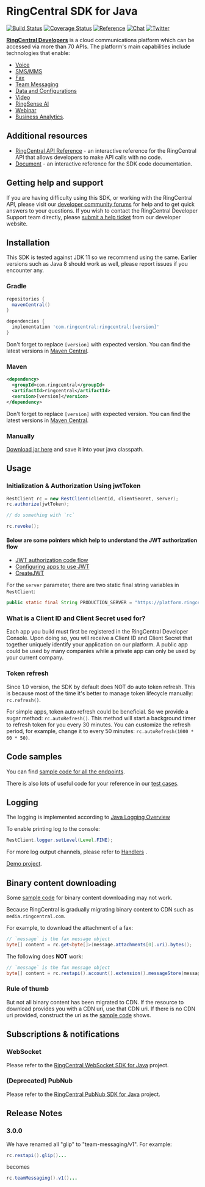# RingCentral SDK for Java

[![Build Status](https://github.com/ringcentral/ringcentral-java/actions/workflows/test.yml/badge.svg)](https://github.com/ringcentral/ringcentral-java/actions)
[![Coverage Status](https://coveralls.io/repos/github/ringcentral/ringcentral-java/badge.svg?branch=master)](https://coveralls.io/github/ringcentral/ringcentral-java?branch=master)
[![Reference](https://img.shields.io/badge/Javadoc-reference-blue?logo=java)](https://ringcentral.github.io/ringcentral-java/javadoc)
[![Chat](https://img.shields.io/badge/chat-on%20glip-orange.svg)](https://ringcentral.github.io/join-ringcentral/)
[![Twitter](https://img.shields.io/twitter/follow/ringcentraldevs.svg?style=social&label=follow)](https://twitter.com/RingCentralDevs)

__[RingCentral Developers](https://developer.ringcentral.com/api-products)__ is a cloud communications platform which
can be accessed via more than 70 APIs. The platform's main capabilities include technologies that enable:

* [Voice](https://developer.ringcentral.com/api-products/voice)
* [SMS/MMS](https://developer.ringcentral.com/api-products/sms)
* [Fax](https://developer.ringcentral.com/api-products/fax)
* [Team Messaging](https://developer.ringcentral.com/api-products/team-messaging)
* [Data and Configurations](https://developer.ringcentral.com/api-products/configuration)
* [Video](https://developers.ringcentral.com/video-api)
* [RingSense AI](https://developers.ringcentral.com/ai-api)
* [Webinar](https://developers.ringcentral.com/webinar-api)
* [Business Analytics](https://developers.ringcentral.com/analytics-api).

## Additional resources

* [RingCentral API Reference](https://developer.ringcentral.com/api-docs/latest/index.html) - an interactive reference for the RingCentral API that allows developers to make API calls with no code.
* [Document](https://ringcentral.github.io/ringcentral-js/index.html) - an interactive reference for the SDK code documentation.

## Getting help and support

If you are having difficulty using this SDK, or working with the RingCentral API, please visit
our [developer community forums](https://community.ringcentral.com/index.html) for help and to get quick answers to
your questions. If you wish to contact the RingCentral Developer Support team directly,
please [submit a help ticket](https://developers.ringcentral.com/support/create-case) from our developer website.

## Installation

This SDK is tested against JDK 11 so we recommend using the same. Earlier versions such as Java 8 should work as well,
please report issues if you encounter any.

### Gradle

```groovy
repositories {
  mavenCentral()
}

dependencies {
  implementation 'com.ringcentral:ringcentral:[version]'
}
```

Don't forget to replace `[version]` with expected version. You can find the latest versions
in [Maven Central](https://search.maven.org/search?q=a:ringcentral).

### Maven

```xml
<dependency>
  <groupId>com.ringcentral</groupId>
  <artifactId>ringcentral</artifactId>
  <version>[version]</version>
</dependency>
```

Don't forget to replace `[version]` with expected version. You can find the latest versions
in [Maven Central](https://search.maven.org/search?q=a:ringcentral).

### Manually

[Download jar here](https://search.maven.org/classic/#search%7Cga%7C1%7Ca%3A%22ringcentral%22) and save it into your
java classpath.

## Usage

### Initialization & Authorization Using jwtToken

```java
RestClient rc = new RestClient(clientId, clientSecret, server);
rc.authorize(jwtToken);

// do something with `rc`

rc.revoke();
```

#### Below are some pointers which help to understand the JWT authorization flow

* [JWT authorization code flow](https://developers.ringcentral.com/guide/authentication/jwt-flow)
* [Configuring apps to use JWT](https://developers.ringcentral.com/guide/authentication/jwt/config-app)
* [CreateJWT](https://developers.ringcentral.com/guide/getting-started/create-credential)

For the `server` parameter, there are two static final string variables in `RestClient`:

```java
public static final String PRODUCTION_SERVER = "https://platform.ringcentral.com";
```

### What is a Client ID and Client Secret used for?

Each app you build must first be registered in the RingCentral Developer Console. Upon doing so, you will receive a
Client ID and Client Secret that together uniquely identify your application on our platform. A public app could be used
by many companies while a private app can only be used by your current company.

### Token refresh

Since 1.0 version, the SDK by default does NOT do auto token refresh.
This is because most of the time it's better to manage token lifecycle manually: `rc.refresh()`.

For simple apps, token auto refresh could be beneficial. So we provide a sugar method: `rc.autoRefresh()`.
This method will start a background timer to refresh token for you every 30 minutes.
You can customize the refresh period, for example, change it to every 50 minutes: `rc.autoRefresh(1000 * 60 * 50)`.

## Code samples

You can find [sample code for all the endpoints](./samples.md).

There is also lots of useful code for your reference in our [test cases](./src/test/java/com/ringcentral).

## Logging

The logging is implemented according
to [Java Logging Overview](https://docs.oracle.com/javase/10/core/java-logging-overview.htm)

To enable printing log to the console:

```java
RestClient.logger.setLevel(Level.FINE);
```

For more log output channels, please refer
to [Handlers](https://docs.oracle.com/javase/10/core/java-logging-overview.htm#GUID-B83B652C-17EA-48D9-93D2-563AE1FF8EDA__HANDLERS-4D023767)
.

[Demo project](https://github.com/tylerlong/rc-logging-demo-java).

## Binary content downloading

Some [sample code](./samples.md) for binary content downloading may not work.

Because RingCentral is gradually migrating binary content to CDN such as `media.ringcentral.com`.

For example, to download the attachment of a fax:

```java
// `message` is the fax message object
byte[] content = rc.get<byte[]>(message.attachments[0].uri).bytes();
```

The following does **NOT** work:

```java
// `message` is the fax message object
byte[] content = rc.restapi().account().extension().messageStore(message.id).content(message.attachments[0].id).get();
```

### Rule of thumb

But not all binary content has been migrated to CDN.
If the resource to download provides you with a CDN uri, use that CDN uri.
If there is no CDN uri provided, construct the uri as the [sample code](./samples.md) shows.

## Subscriptions & notifications

### WebSocket

Please refer to the [RingCentral WebSocket SDK for Java](https://github.com/ringcentral/ringcentral-websocket-java)
project.

### (Deprecated) PubNub

Please refer to the [RingCentral PubNub SDK for Java](https://github.com/ringcentral/ringcentral-pubnub-java) project.

## Release Notes

### 3.0.0

We have renamed all "glip" to "team-messaging/v1". For example:

```java
rc.restapi().glip()...
```

becomes

```java
rc.teamMessaging().v1()...
```
